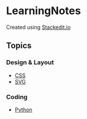 # LearningNotes

Created using [Stackedit.io](https://stackedit.io/app#)

## Topics

### Design & Layout
- [CSS](/CSS.md)
- [SVG](/SVG.md)

### Coding
- [Python](/Python.md)
<!--stackedit_data:
eyJoaXN0b3J5IjpbNzQwODU4NDg1XX0=
-->